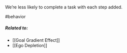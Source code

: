 We’re less likely to complete a task with each step added.

#behavior

##### Related to:

- [[Goal Gradient Effect]] 
- [[Ego Depletion]] 